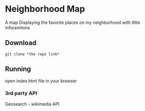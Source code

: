 # Neighborhood Map

A map Displaying the favorite places on my neighborhood with little inforamtions

## Download

`git clone *the repo link*`

## Running
open index.html file in your browser

### 3rd party API
Geosearch - wikimedia API
